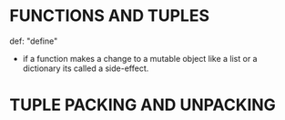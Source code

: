 # FUNCTIONS AND TUPLES

def: "define"

* if a function makes a change to a mutable object like a list or a dictionary its called a side-effect.

# TUPLE PACKING AND UNPACKING


